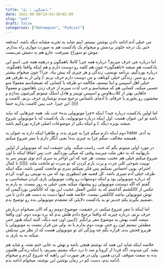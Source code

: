 ```yaml
---
title: "ناهمگون : یک"
date: 2021-08-06T14:54:30+02:00
slug: "yek"
draft: false
categories: ["Nahamgoon", "Podcast"]
---
```


من خیلی آدم ادامه دادن نوشتن نیستم. اینم شاید یه تجربه مشابه دیگه باشه. ایندفعه حتی یک درجه جلوتر بردمش و میخوام یک پادکست هم به صورت موازی راه بندازم. 
موش تو سوراخ نمیرفت، جارو هم به دمبش می‌بست. 

اما درباره چی حرف میزنم؟ درباره همه چی! کاملا ناهمگون و درهمه همه چی. اسم این پادکست هم میشه «ناهمگون» چون هم کلمه رو دوست دارم و هم اینکه واقعا ناهمگونه. درباره بوردگیم، برنامه نویسی، زندگی و هر چیزی که پیش بیاد. چرا؟ چون میخوام بیشتر برم رو منبر. زندگی خیلی کوتاهه، و من دوست دارم حرف بزنم :) ولی از یه طرفی هم خیلی اهل اسپیس و اینا نیستم، مکالمه دو طرفه با کسایی که نمیشناسم معمولا منو عصبی میکنه، کسایی هم که میشناسم و خب لذت میبرم از حرف زدن باهاشون و معمولا جاهایی بهتر از کلاب‌هاوس و اسپیس توییتر و هادل اسلک میتونم گیرشون بندازم و مخشون رو بخورم با حرفام. 
با آدمای ناشناس ترجیح میدم نوشتاری حرف بزنم، کامنت و این چیزا. خب پس کامنت بذارید حتما :)))) 

اما اولین پادکست درباره چیه؟ اینکه «چرا مونوپولی بده» خب بله. همه چیزهایی که نباید باشه تو این عنوان هست. 
اول اینکه درباره مونوپولیه، یک پادکست که با مونوپولی شروع میشه نوبره دیگه :) و اینکه یکی از موضوعات اصلی قراره بوردگیم باشه. 

دوم اینکه دارم میگم چرا یه چیزی بده، و ظاهرا اینکه داره به عنوان یه hater ،یه آدم همیشه مخالف، میگم چرا یه چیزی بده! یعنی انگار دارم با تنفر شروع میکنم. 

در مورد اولی میتونم بگم که خب، راست میگید. ولی حقیقت اینه که مونوپولی از اولین بازیهاییه که به ذهن ملت میرسه وقتی که میگی بوردگیم. خب پس اتفاقا اینکه با اون شروع میکنم خیلی هم عجیب نیست. هر چند که این اواخر یه سری آدم توی توییتر سر یه توییت شوخی کلی چرت و پرت بارم کردن که تو سرت تو ماتحت ملته :))))) با کمال احترام، بویی احساس نمیکنم پس فکر نمیکنم سرم تو ماتحت کسی باشه، مگه اینکه طرف خیلی آدم تمیزی باشه. کل قضیه هم اینطوری بود که من یه توییتی رو کوت کردم که درباره مونوپولی بود و اینکه دوستهات رو وقت مونوپولی بازی کردن میشناسی، و گفتم که اگه دوستت مونوپولی رو پیشنهاد میکنه یعنی خیلی به روز نیست. 
یه بارم یه عکس از کالکشنم گذاشتم که یه عکس العمل عجیب این بود که کالکشن بوردگیمی که توش مونوپولی نباشه کالکشن نیست. 
خلاصه همه اینها دست به دست هم دادن تا من تصمیم بگیرم یکم جدیتر تو یه پادکست دلایلی که معتقدم مونوپولی بده رو توضیح بدم. 

اما اینکه با تنفر شروع میکنم، در حقیقت، موضوع دومم رو که الان نمیخوام دربارش حرف بزنم، درباره چیزیه که واقعا ترجیح دادم هلش بدم که بره نوبت دوم. اون واقعا میشه گفت بهش یه موضوع تنفر برانگیز :))‌ببین اون چیه دیگه، البته اینکه هنوز حتی مطمئن نیستم اون رو حتی نوبت دوم بذارم یا نه. 
ولی من قرار نیست به مونوپولی یا هزبرو فحش بدم. قراره بگم چه ویژگی ای تو مونوپولی هست که از نظر من تبدیلش میکنه به یه بازی بد. 

خلاصه اینکه شاید این همه که نوشتم هیچی باشه و تهش به جایی ختم نشه، و شاید هم بشه. کی میدونه، اگه فردا از کرونا و صد تا درد دیگه نیفتیم بمیریم، یا اینکه زندگی هلمون بده به سمت متوقف کردن همین، ولی در هر صورت این راهیه که شروع کردم و میخوام ادامه بدم، دست کم در زمان نوشتن این نوشته، میخوام ادامه بدم. 


